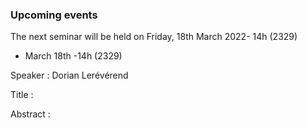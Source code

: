 ### Upcoming events

The next seminar will be held on Friday, 18th March 2022- 14h (2329)


 - March 18th -14h (2329)

Speaker : Dorian Lerévérend

Title :

Abstract :


